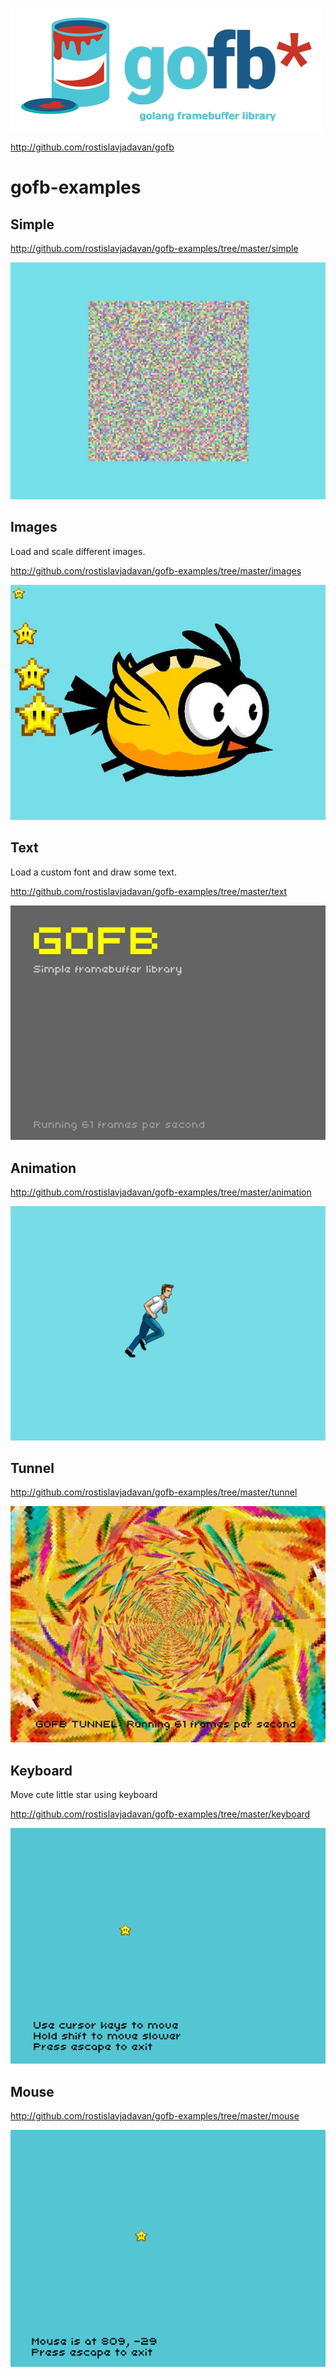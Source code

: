 ![](gofb_500.png)

http://github.com/rostislavjadavan/gofb

# gofb-examples

## Simple

http://github.com/rostislavjadavan/gofb-examples/tree/master/simple

![](simple/preview.jpg)

## Images

Load and scale different images.

http://github.com/rostislavjadavan/gofb-examples/tree/master/images

![](images/preview.jpg)

## Text

Load a custom font and draw some text.

http://github.com/rostislavjadavan/gofb-examples/tree/master/text

![](text/preview.jpg)

## Animation

http://github.com/rostislavjadavan/gofb-examples/tree/master/animation

![](animation/preview.gif)

## Tunnel

http://github.com/rostislavjadavan/gofb-examples/tree/master/tunnel

![](tunnel/preview.jpg)

## Keyboard

Move cute little star using keyboard

http://github.com/rostislavjadavan/gofb-examples/tree/master/keyboard

![](keyboard/preview.gif)

## Mouse

http://github.com/rostislavjadavan/gofb-examples/tree/master/mouse

![](mouse/preview.gif)